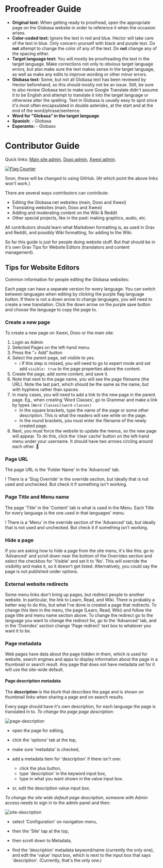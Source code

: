 
# Proofreader Guide

* **Original text:** When getting ready to proofread, open the appropriate page on the Globasa website in order to reference it when the occasion arises.  
* **Color-coded text:** Ignore the text in red and blue. Hector will take care of the text in blue. Only concern yourself with black and purple text. Do **not** attempt to change the color of any of the text. Do **not** change any of the spacing either.      
* **Target language text:** You will mostly be proofreading the text in the target language. Make corrections not only to obvious target language errors, but also make sure the text makes sense in the target language, as well as make any edits to improve wording or other minor errors.   
* **Globasa text:** Some, but not all Globasa text has been reviewed by Hector beforehand, so this should mostly not be an issue. Still, be sure to also review Globasa text to make sure Google Translate didn't assume it to be English and attempt to translate it into the target language or otherwise alter the spelling. Text in Globasa is usually easy to spot since it's most often encapsulated in double asterisks, at the start and at the end of the word/phrase/sentence.  
*  **Word for "Globasa" in the target language**
 * **Spanish:** - Globasa
 * **Esperanto:** - Globaso 


# Contributor Guide

Quick links: [Main site admin](https://www.globasa.net/admin), [Doxo admin](https://doxo.globasa.net/admin), [Xwexi admin](https://xwexi.globasa.net/admin).

<a href="https://info.flagcounter.com/AWBh"><img src="https://s11.flagcounter.com/map/AWBh/size_s/txt_000000/border_CCCCCC/pageviews_0/viewers_3/flags_0/" alt="Flag Counter" border="0"></a>

Soon, these will be changed to using GitHub. (At which point the above links won't work.)

There are several ways contributors can contribute:

* Editing the Globasa.net websites (main, Doxo and Xwexi)
* Translating websites (main, Doxo and Xwexi)
* Adding and moderating content on the Wiki & Reddit
* Other special projects, like in the past: making graphics, audio, etc.

All contributors should learn what Markdown formatting is, as used in Grav and Reddit, and possibly Wiki formatting, for adding to the Wiki.

So far this guide is just for people doing website stuff. But that should be in it's own Grav Tips for Website Editors (translators and content management).




## Tips for Website Editors

Common information for people editing the Globasa websites:

Each page can have a separate version for every language. You can switch between languages when editing by clicking the purple flag language button. If there is not a down arrow to change languages, you will need to create a new translation. Click the down arrow on the purple save button and choose the language to copy the page to.

### Create a new page

To create a new page on Xwexi, Doxo or the main site:

1. Login as Admin
2. Selected Pages on the left-hand menu.
3. Press the “+ Add” button
4. Select the parent page, set visible to yes.
     - ℹ️ If this step is missed, you will need to go to expert mode and set add `visible: true` to the page properties above the content.
5. Create the page, add some content, and save it.
6. Note that next to the page name, you will see the page filename (the URL). Note the last part, which should be the same as the name, but with hyphens rather than spaces.
7. In many cases, you will need to add a link to the new page in the parent page. Eg., when creating ‘Word Classes’, go to Grammar and make a link by types `[Word Classes](word-classes)`
     - In the square brackets, type the name of the page or some other description. This is what the readers will see while on the page.
     - In the round brackets, you must enter the filename of the newly created page.
8. Next, you must force the website to update the menus, so the new page will appear. To do this, click the ‘clear cache’ button on the left-hand menu under your username. It should have two arrows circling around each other. 🔁

### Page URL

The page URL is the 'Folder Name' in the 'Advanced' tab.

! There is a 'Slug Override' in the override section, but ideally that is not used and unchecked. But check it if something isn't working.

### Page Title and Menu name
The page 'Title' in the 'Content' tab is what is used in the Menu. Each Title for every language is the one used in that languages' menu.

! There is a 'Menu' in the override section of the 'Advanced' tab, but ideally that is not used and unchecked. But check it if something isn't working.

### Hide a page

If you are asking how to hide a page from the site menu, it's like this: go to 'Advanced' and scroll down near the bottom of the Overrides section and select the checkbox for 'Visible' and set it to 'No'. This will override the visibility and make it, so it doesn't get listed. Alternatively, you could say the page is not published under options.

### External website redirects

Some menu links don't bring up pages, but redirect people to another website. In particular, the link to Learn, Read, and Wiki. There is probably a better way to do this, but what I've done is created a page that redirects. To change this item in the menu, the page (Learn, Read, Wiki) and follow the page title and menu name section above. To change the redirect go to the language you want to change the redirect for, go to the 'Advanced' tab, and in the 'Overides' section change 'Page redirect' text box to whatever you want it to be.

### Page metadata

Web pages have data about the page hidden in them, which is used for website, search engines and apps to display information about the page in a thumbnail or search result. Any page that does not have metadata set for it will use the site-wide default.

#### Page description metadata

The **description** is the blurb that describes the page and is shown on thumbnail links when sharing a page and on search results. 

Every page should have it's own description, for each language the page is translated in to. _To change the page page description_:

![page-description](page-description.png "Screenshot of the publishing section.")

* open the page for editing,

* click the 'options' tab at the top,

* make sure 'metadata' is checked,

* add a metadata item for 'description' if there isn't one:
	* click the plus button,
	* type 'description' in the keyword input box,
	* type in what you want shown in the value input box.

* or, edit the description value input box.


_To change the site wide default page description_, someone with Admin access needs to sign in to the admin panel and then:

![site-description](site-description.png "Screenshot of the metadata section.")

* select 'Configuration' on navigation menu,

* then the 'Site' tap at the top,

* then scroll down to Metadata,

* find the 'description' metadata keyword/name (currently the only one), and edit the 'value' input box, which is next to the input box that says 'description'. (Currently, that's the only one.)
